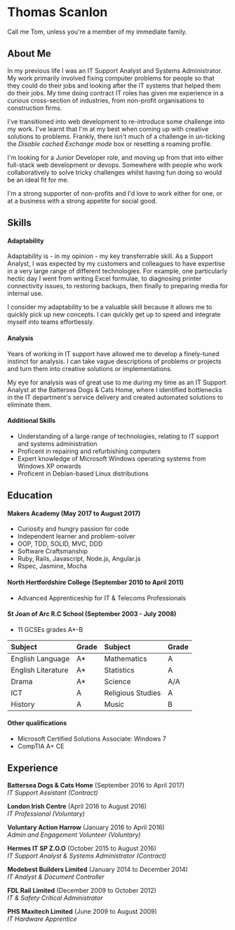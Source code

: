 # Thomas Scanlon

<!-- A sentence about who and what you are. Then a sentence about what you've achieved. And then a sentence about what you're looking for: what you would ideally be doing, with whom and in what environment. -->
Call me Tom, unless you're a member of my immediate family.

## About Me
In my previous life I was an IT Support Analyst and Systems Administrator. My work primarily involved fixing computer problems for people so that they could do their jobs and looking after the IT systems that helped them do their jobs. My time doing contract IT roles has given me experience in a curious cross-section of industries, from non-profit organisations to construction firms.

I've transitioned into web development to re-introduce some challenge into my work. I've learnt that I'm at my best when coming up with creative solutions to problems. Frankly, there isn't much of a challenge in un-ticking the *Disable cached Exchange mode* box or resetting a roaming profile.

I'm looking for a Junior Developer role, and moving up from that into either full-stack web development or devops. Somewhere with people who work collaboratively to solve tricky challenges whilst having fun doing so would be an ideal fit for me.

I'm a strong supporter of non-profits and I'd love to work either for one, or at a business with a strong appetite for social good.

## Skills

#### Adaptability

Adaptability is - in my opinion - my key transferrable skill. As a Support Analyst, I was expected by my customers and colleagues to have expertise in a very large range of different technologies. For example, one particularly hectic day I went from writing Excel formulae, to diagnosing printer connectivity issues, to restoring backups, then finally to preparing media for internal use.

I consider my adaptability to be a valuable skill because it allows me to quickly pick up new concepts. I can quickly get up to speed and integrate myself into teams effortlessly.

#### Analysis

Years of working in IT support have allowed me to develop a finely-tuned instinct for analysis. I can take vague descriptions of problems or projects and turn them into creative solutions or implementations.

My eye for analysis was of great use to me during my time as an IT Support Analyst at the Battersea Dogs & Cats Home, where I identified bottlenecks in the IT department's service delivery and created automated solutions to eliminate them.

#### Additional Skills
- Understanding of a large range of technologies, relating to IT support and systems administration
- Proficent in repairing and refurbishing computers
- Expert knowledge of Microsoft Windows operating systems from Windows XP onwards
- Proficent in Debian-based Linux distributions

## Education

#### Makers Academy (May 2017 to August 2017)

- Curiosity and hungry passion for code
- Independent learner and problem-solver
- OOP, TDD, SOLID, MVC, DDD
- Software Craftsmanship
- Ruby, Rails, Javascript, Node.js, Angular.js
- Rspec, Jasmine, Mocha

#### North Hertfordshire College (September 2010 to April 2011)

- Advanced Apprenticeship for IT & Telecoms Professionals

#### St Joan of Arc R.C School (September 2003 - July 2008)

- 11 GCSEs grades A*-B

| Subject | Grade | Subject | Grade
| :--- | :--- | :--- | :--- |
| English Language | A* | Mathematics | A |
| English Literature | A* | Statistics | A |
| Drama | A* | Science | A/A |
| ICT | A | Religious Studies | A |
| History | A | Music | B |

#### Other qualifications

- Microsoft Certified Solutions Associate: Windows 7
- CompTIA A+ CE

## Experience

**Battersea Dogs & Cats Home** (September 2016 to April 2017)    
*IT Support Assistant (Contract)*

**London Irish Centre** (April 2016 to August 2016)   
*IT Professional (Voluntary)*

**Voluntary Action Harrow** (January 2016 to April 2016)   
*Admin and Engagement Volunteer (Voluntary)*

**Hermes IT SP Z.O.O** (October 2015 to August 2016)   
*IT Support Analyst & Systems Administrator (Contract)*

**Modebest Builders Limited** (January 2014 to December 2014)   
*IT Analyst & Document Controller*

**FDL Rail Limited** (December 2009 to October 2012)   
*IT & Safety Critical Administrator*

**PHS Maxitech Limited** (June 2009 to August 2009)   
*IT Hardware Apprentice*
